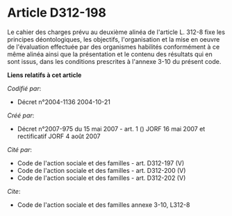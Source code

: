 # Article D312-198

Le cahier des charges prévu au deuxième alinéa de l'article L. 312-8 fixe les principes déontologiques, les objectifs,
l'organisation et la mise en oeuvre de l'évaluation effectuée par des organismes habilités conformément à ce même alinéa
ainsi que la présentation et le contenu des résultats qui en sont issus, dans les conditions prescrites à l'annexe 3-10 du
présent code.

**Liens relatifs à cet article**

_Codifié par_:

  - Décret n°2004-1136 2004-10-21

_Créé par_:

  - Décret n°2007-975 du 15 mai 2007 - art. 1 () JORF 16 mai 2007 et rectificatif JORF 4 août 2007

_Cité par_:

  - Code de l'action sociale et des familles - art. D312-197 (V)
  - Code de l'action sociale et des familles - art. D312-200 (V)
  - Code de l'action sociale et des familles - art. D312-202 (V)

_Cite_:

  - Code de l'action sociale et des familles annexe 3-10, L312-8
